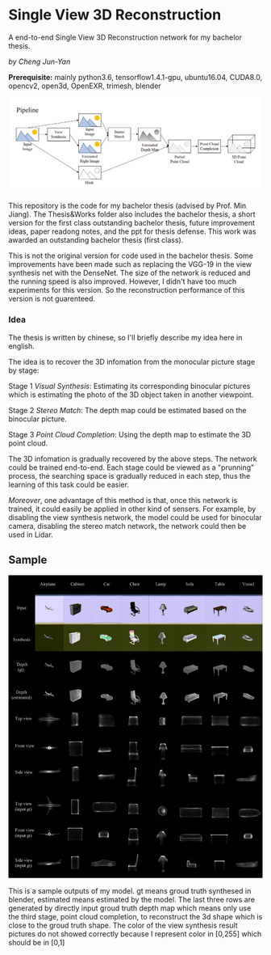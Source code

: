 # Single View 3D Reconstruction

A end-to-end Single View 3D Reconstruction network for my bachelor thesis. 

*by Cheng Jun-Yan*

**Prerequisite:** mainly python3.6, tensorflow1.4.1-gpu, ubuntu16.04, CUDA8.0, opencv2, open3d, OpenEXR, trimesh, blender

![image](https://github.com/chengjunyan1/Single-View-3D-Reconstruction/raw/master/pipeline.png)

This repository is the code for my bachelor thesis (advised by Prof. Min Jiang). The Thesis&Works folder also includes the bachelor thesis, a short version for the first class outstanding bachelor thesis, future improvement ideas, paper readong notes, and the ppt for thesis defense. This work was awarded an outstanding bachelor thesis (first class).

This is not the original version for code used in the bachelor thesis. Some improvements have been made such as replacing the VGG-19 in the view synthesis net with the DenseNet. The size of the network is reduced and the running speed is also improved. However, I didn't have too much experiments for this version. So the reconstruction performance of this version is not guarenteed.

### Idea 

The thesis is written by chinese, so I'll briefly describe my idea here in english. 

The idea is to recover the 3D infomation from the monocular picture stage by stage:

Stage 1 *Visual Synthesis*: Estimating its corresponding binocular pictures which is estimating the photo of the 3D object taken in another viewpoint. 

Stage 2 *Stereo Match*: The depth map could be estimated based on the binocular picture. 

Stage 3 *Point Cloud Completion*: Using the depth map to estimate the 3D point cloud. 

The 3D infomation is gradually recovered by the above steps. The network could be trained end-to-end. Each stage could be viewed as a "prunning" process, the searching space is gradually reduced in each step, thus the learning of this task could be easier. 

*Moreover*, one advantage of this method is that, once this network is trained, it could easily be applied in other kind of sensers. For example, by disabling the view synthesis network, the model could be used for binocular camera, disabling the stereo match network, the network could then be used in Lidar.

## Sample

![image](https://github.com/chengjunyan1/Single-View-3D-Reconstruction/raw/master/sv3dr.png)

This is a sample outputs of my model. gt means groud truth synthesed in blender, estimated means estimated by the model. The last three rows are generated by directly input groud truth depth map which means only use the third stage, point cloud completion, to reconstruct the 3d shape which is close to the groud truth shape. The color of the view synthesis result pictures do not showed correctly because I represent color in [0,255] which should be in [0,1]
